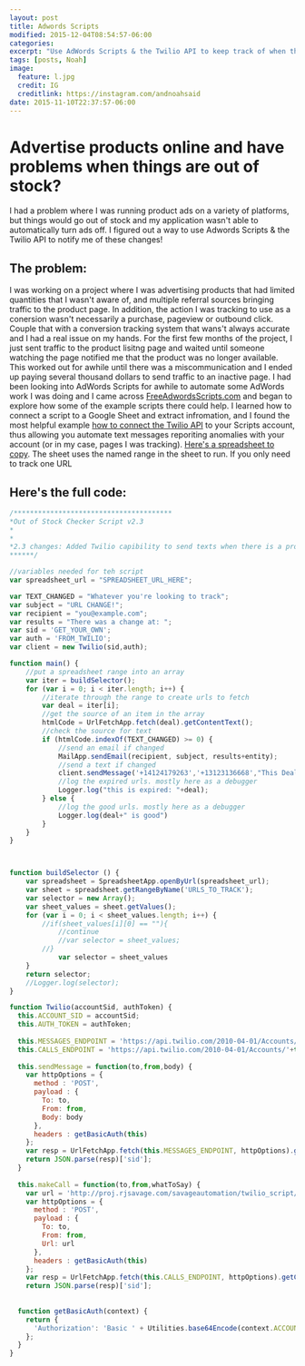 ```yaml
---
layout: post
title: Adwords Scripts 
modified: 2015-12-04T08:54:57-06:00
categories: 
excerpt: "Use AdWords Scripts & the Twilio API to keep track of when things go out of stock"
tags: [posts, Noah]
image:
  feature: l.jpg
  credit: IG
  creditlink: https://instagram.com/andnoahsaid
date: 2015-11-10T22:37:57-06:00
---
```


# Advertise products online and have problems when things are out of stock?

I had a problem where I was running product ads on a variety of platforms, but things would go out of stock and my application wasn't able to automatically turn ads off. I figured out a way to use Adwords Scripts & the Twilio API to notify me of these changes! 

## The problem:
I was working on a project where I was advertising products that had limited quantities that I wasn't aware of, and multiple referral sources bringing traffic to the product page. In addition, the action I was tracking to use as a conersion wasn't necessarily a purchase, pageview or outbound click. Couple that with a conversion tracking system that wans't always accurate and I had a real issue on my hands.
For the first few months of the project, I just sent traffic to the product lisitng page and waited until someone watching the page notified me that the product was no longer available. This worked out for awhile until there was a miscommunication and I ended up paying several thousand dollars to send traffic to an inactive page. 
I had been looking into AdWords Scripts for awhile to automate some AdWords work I was doing and I came across [FreeAdwordsScripts.com](http://www.freeadwordsscripts.com) and began to explore how some of the example scripts there could help. I learned how to connect a script to a Google Sheet and extract infromation, and I found the most helpful example [how to connect the Twilio API](http://www.freeadwordsscripts.com/2014/01/make-calls-and-send-text-messages-to.html) to your Scripts account, thus allowing you automate text messages reporiting anomalies with your account (or in my case, pages I was tracking).
[Here's a spreadsheet to copy](https://docs.google.com/spreadsheets/d/1wMtmhR7um578l4HWVf-PSa0e1KLoR-5u8khbxj1CVLg/edit?usp=sharing). The sheet uses the named range in the sheet to run. If you only need to track one URL


## Here's the full code:
```javascript
/***************************************
*Out of Stock Checker Script v2.3
*
*
*2.3 changes: Added Twilio capibility to send texts when there is a problem with a URL
******/

//variables needed for teh script
var spreadsheet_url = "SPREADSHEET_URL_HERE";

var TEXT_CHANGED = "Whatever you're looking to track";
var subject = "URL CHANGE!";
var recipient = "you@example.com";
var results = "There was a change at: ";
var sid = 'GET_YOUR_OWN';
var auth = 'FROM_TWILIO';
var client = new Twilio(sid,auth);

function main() {
	//put a spreadsheet range into an array
	var iter = buildSelector();
	for (var i = 0; i < iter.length; i++) {
		//iterate through the range to create urls to fetch
		var deal = iter[i];
		//get the source of an item in the array
		htmlCode = UrlFetchApp.fetch(deal).getContentText();
		//check the source for text
		if (htmlCode.indexOf(TEXT_CHANGED) >= 0) {
			//send an email if changed
			MailApp.sendEmail(recipient, subject, results+entity);
			//send a text if changed
			client.sendMessage('+14124179263','+13123136668',"This Deal Has Expired: "+deal)
        	//log the expired urls. mostly here as a debugger
        	Logger.log("this is expired: "+deal);
		} else {
			//log the good urls. mostly here as a debugger
			Logger.log(deal+" is good")
		}
	} 
}



function buildSelector () {
	var spreadsheet = SpreadsheetApp.openByUrl(spreadsheet_url);
	var sheet = spreadsheet.getRangeByName('URLS_TO_TRACK');
	var selector = new Array();
	var sheet_values = sheet.getValues();
	for (var i = 0; i < sheet_values.length; i++) {
		//if(sheet_values[i][0] == ""){
			//continue
			//var selector = sheet_values;
		//}
			var selector = sheet_values
	}
	return selector;
	//Logger.log(selector);
}

function Twilio(accountSid, authToken) {
  this.ACCOUNT_SID = accountSid;
  this.AUTH_TOKEN = authToken;
   
  this.MESSAGES_ENDPOINT = 'https://api.twilio.com/2010-04-01/Accounts/'+this.ACCOUNT_SID+'/Messages.json';
  this.CALLS_ENDPOINT = 'https://api.twilio.com/2010-04-01/Accounts/'+this.ACCOUNT_SID+'/Calls.json';
 
  this.sendMessage = function(to,from,body) {
    var httpOptions = {
      method : 'POST',
      payload : {
        To: to,
        From: from,
        Body: body
      },
      headers : getBasicAuth(this)
    };
    var resp = UrlFetchApp.fetch(this.MESSAGES_ENDPOINT, httpOptions).getContentText();
    return JSON.parse(resp)['sid'];
  }
   
  this.makeCall = function(to,from,whatToSay) {
    var url = 'http://proj.rjsavage.com/savageautomation/twilio_script/dynamicSay.php?alert='+encodeURIComponent(whatToSay);
    var httpOptions = {
      method : 'POST',
      payload : {
        To: to,
        From: from,
        Url: url
      },
      headers : getBasicAuth(this)
    };
    var resp = UrlFetchApp.fetch(this.CALLS_ENDPOINT, httpOptions).getContentText();
    return JSON.parse(resp)['sid'];
  
   
  function getBasicAuth(context) {
    return {
      'Authorization': 'Basic ' + Utilities.base64Encode(context.ACCOUNT_SID+':'+context.AUTH_TOKEN)
    };
  }
}
```